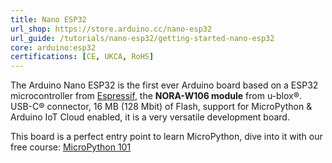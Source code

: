 ```yaml
---
title: Nano ESP32
url_shop: https://store.arduino.cc/nano-esp32
url_guide: /tutorials/nano-esp32/getting-started-nano-esp32
core: arduino:esp32
certifications: [CE, UKCA, RoHS]
---
```


The Arduino Nano ESP32 is the first ever Arduino board based on a ESP32 microcontroller from [Espressif](https://www.espressif.com/en/products/socs/esp32), the **NORA-W106 module** from u-blox®. USB-C® connector, 16 MB (128 Mbit) of Flash, support for MicroPython & Arduino IoT Cloud enabled, it is a very versatile development board.

This board is a perfect entry point to learn MicroPython, dive into it with our free course: [MicroPython 101](/micropython-course)